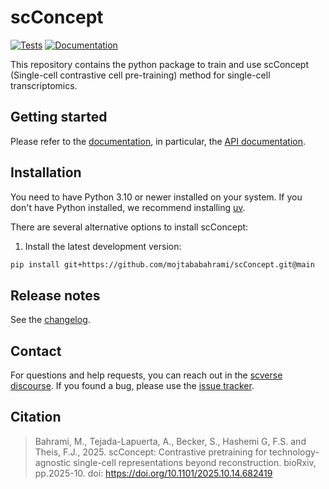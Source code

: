 # scConcept

[![Tests][badge-tests]][tests]
[![Documentation][badge-docs]][documentation]

[badge-tests]: https://img.shields.io/github/actions/workflow/status/mojtababahrami/scConcept/test.yaml?branch=main
[badge-docs]: https://img.shields.io/readthedocs/scConcept

This repository contains the python package to train and use scConcept (Single-cell contrastive cell pre-training) method for single-cell transcriptomics.

## Getting started

Please refer to the [documentation][],
in particular, the [API documentation][].

## Installation

You need to have Python 3.10 or newer installed on your system.
If you don't have Python installed, we recommend installing [uv][].

There are several alternative options to install scConcept:

<!--
1) Install the latest release of `scConcept` from [PyPI][]:

```bash
pip install scConcept
```
-->

1. Install the latest development version:

```bash
pip install git+https://github.com/mojtababahrami/scConcept.git@main
```

## Release notes

See the [changelog][].

## Contact

For questions and help requests, you can reach out in the [scverse discourse][].
If you found a bug, please use the [issue tracker][].

## Citation

> Bahrami, M., Tejada-Lapuerta, A., Becker, S., Hashemi G, F.S. and Theis, F.J., 2025. scConcept: Contrastive pretraining for technology-agnostic single-cell representations beyond reconstruction. bioRxiv, pp.2025-10. doi: https://doi.org/10.1101/2025.10.14.682419

[uv]: https://github.com/astral-sh/uv
[scverse discourse]: https://discourse.scverse.org/
[issue tracker]: https://github.com/mojtababahrami/scConcept/issues
[tests]: https://github.com/mojtababahrami/scConcept/actions/workflows/test.yaml
[documentation]: https://scConcept.readthedocs.io
[changelog]: https://scConcept.readthedocs.io/en/latest/changelog.html
[api documentation]: https://scConcept.readthedocs.io/en/latest/api.html
[pypi]: https://pypi.org/project/scConcept
